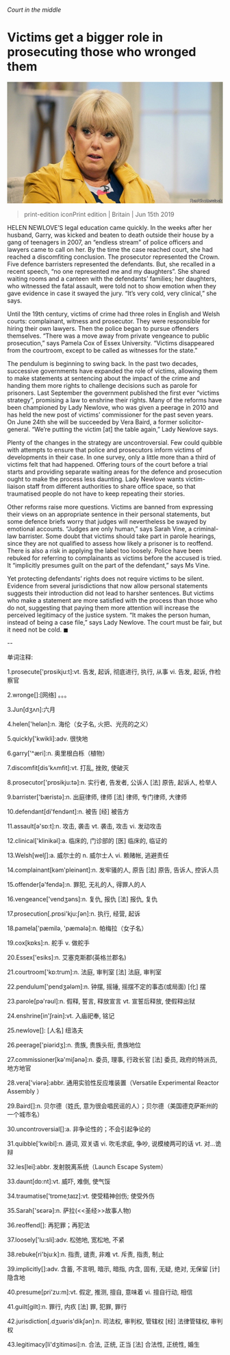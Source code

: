 ###### Court in the middle

# Victims get a bigger role in prosecuting those who wronged them 

![image](images/20190615_brp502.jpg) 

> print-edition iconPrint edition | Britain | Jun 15th 2019 

HELEN NEWLOVE’S legal education came quickly. In the weeks after her husband, Garry, was kicked and beaten to death outside their house by a gang of teenagers in 2007, an “endless stream” of police officers and lawyers came to call on her. By the time the case reached court, she had reached a discomfiting conclusion. The prosecutor represented the Crown. Five defence barristers represented the defendants. But, she recalled in a recent speech, “no one represented me and my daughters”. She shared waiting rooms and a canteen with the defendants’ families; her daughters, who witnessed the fatal assault, were told not to show emotion when they gave evidence in case it swayed the jury. “It’s very cold, very clinical,” she says. 

Until the 19th century, victims of crime had three roles in English and Welsh courts: complainant, witness and prosecutor. They were responsible for hiring their own lawyers. Then the police began to pursue offenders themselves. “There was a move away from private vengeance to public prosecution,” says Pamela Cox of Essex University. “Victims disappeared from the courtroom, except to be called as witnesses for the state.” 

The pendulum is beginning to swing back. In the past two decades, successive governments have expanded the role of victims, allowing them to make statements at sentencing about the impact of the crime and handing them more rights to challenge decisions such as parole for prisoners. Last September the government published the first ever “victims strategy”, promising a law to enshrine their rights. Many of the reforms have been championed by Lady Newlove, who was given a peerage in 2010 and has held the new post of victims’ commissioner for the past seven years. On June 24th she will be succeeded by Vera Baird, a former solicitor-general. “We’re putting the victim [at] the table again,” Lady Newlove says. 

Plenty of the changes in the strategy are uncontroversial. Few could quibble with attempts to ensure that police and prosecutors inform victims of developments in their case. In one survey, only a little more than a third of victims felt that had happened. Offering tours of the court before a trial starts and providing separate waiting areas for the defence and prosecution ought to make the process less daunting. Lady Newlove wants victim-liaison staff from different authorities to share office space, so that traumatised people do not have to keep repeating their stories. 

Other reforms raise more questions. Victims are banned from expressing their views on an appropriate sentence in their personal statements, but some defence briefs worry that judges will nevertheless be swayed by emotional accounts. “Judges are only human,” says Sarah Vine, a criminal-law barrister. Some doubt that victims should take part in parole hearings, since they are not qualified to assess how likely a prisoner is to reoffend. There is also a risk in applying the label too loosely. Police have been rebuked for referring to complainants as victims before the accused is tried. It “implicitly presumes guilt on the part of the defendant,” says Ms Vine. 

Yet protecting defendants’ rights does not require victims to be silent. Evidence from several jurisdictions that now allow personal statements suggests their introduction did not lead to harsher sentences. But victims who make a statement are more satisfied with the process than those who do not, suggesting that paying them more attention will increase the perceived legitimacy of the justice system. “It makes the person human, instead of being a case file,” says Lady Newlove. The court must be fair, but it need not be cold. ◼ 

-- 

 单词注释:

1.prosecute['prɒsikju:t]:vt. 告发, 起诉, 彻底进行, 执行, 从事 vi. 告发, 起诉, 作检察官 

2.wronge[]:[网络] 。。。 

3.Jun[dʒʌn]:六月 

4.helen['helәn]:n. 海伦（女子名, 火把、光亮的之义） 

5.quickly['kwikli]:adv. 很快地 

6.garry['^æri]:n. 奥里根白栎（植物） 

7.discomfit[dis'kʌmfit]:vt. 打乱, 挫败, 使破灭 

8.prosecutor['prɒsikju:tә]:n. 实行者, 告发者, 公诉人 [法] 原告, 起诉人, 检举人 

9.barrister['bæristә]:n. 出庭律师, 律师 [法] 律师, 专门律师, 大律师 

10.defendant[di'fendәnt]:n. 被告 [经] 被告方 

11.assault[ә'sɒ:t]:n. 攻击, 袭击 vt. 袭击, 攻击 vi. 发动攻击 

12.clinical['klinikәl]:a. 临床的, 门诊部的 [医] 临床的, 临证的 

13.Welsh[welʃ]:a. 威尔士的 n. 威尔士人 vi. 赖赌帐, 逃避责任 

14.complainant[kәm'pleinәnt]:n. 发牢骚的人, 原告 [法] 原告, 告诉人, 控诉人员 

15.offender[ә'fendә]:n. 罪犯, 无礼的人, 得罪人的人 

16.vengeance['vendʒәns]:n. 复仇, 报仇 [法] 报仇, 复仇 

17.prosecution[.prɒsi'kju:ʃәn]:n. 执行, 经营, 起诉 

18.pamela['pæmilә, 'pæmәlә]:n. 帕梅拉（女子名） 

19.cox[kɒks]:n. 舵手 v. 做舵手 

20.Essex['esiks]:n. 艾塞克斯郡(英格兰郡名) 

21.courtroom['kɒ:trum]:n. 法庭, 审判室 [法] 法庭, 审判室 

22.pendulum['pendʒәlәm]:n. 钟摆, 摇锤, 摇摆不定的事态(或局面) [化] 摆 

23.parole[pә'rәul]:n. 假释, 誓言, 释放宣言 vt. 宣誓后释放, 使假释出狱 

24.enshrine[in'ʃrain]:vt. 入庙祀奉, 铭记 

25.newlove[]: [人名] 纽洛夫 

26.peerage['piәridʒ]:n. 贵族, 贵族头衔, 贵族地位 

27.commissioner[kә'miʃәnә]:n. 委员, 理事, 行政长官 [法] 委员, 政府的特派员, 地方地官 

28.vera['viәrә]:abbr. 通用实验性反应堆装置（Versatile Experimental Reactor Assembly ） 

29.Baird[]:n. 贝尔德（姓氏, 意为很会唱民谣的人）；贝尔德（美国德克萨斯州的一个城市名） 

30.uncontroversial[]:a. 非争论性的；不会引起争论的 

31.quibble['kwibl]:n. 遁词, 双关语 vi. 吹毛求疵, 争吵, 说模棱两可的话 vt. 对...诡辩 

32.les[lei]:abbr. 发射脱离系统（Launch Escape System） 

33.daunt[dɒ:nt]:vt. 威吓, 难倒, 使气馁 

34.traumatise['trɒmeˌtaɪz]:vt. 使受精神创伤; 使受外伤 

35.Sarah['sєәrә]:n. 萨拉(<<圣经>>故事人物) 

36.reoffend[]: 再犯罪；再犯法 

37.loosely['lu:sli]:adv. 松弛地, 宽松地, 不紧 

38.rebuke[ri'bju:k]:n. 指责, 谴责, 非难 vt. 斥责, 指责, 制止 

39.implicitly[]:adv. 含蓄, 不言明, 暗示, 暗指, 内含, 固有, 无疑, 绝对, 无保留 [计] 隐含地 

40.presume[pri'zu:m]:vt. 假定, 推测, 擅自, 意味着 vi. 擅自行动, 相信 

41.guilt[gilt]:n. 罪行, 内疚 [法] 罪, 犯罪, 罪行 

42.jurisdiction[.dʒuәris'dikʃәn]:n. 司法权, 审判权, 管辖权 [经] 法律管辖权, 审判权 

43.legitimacy[li'dʒitimәsi]:n. 合法, 正统, 正当 [法] 合法性, 正统性, 婚生 

